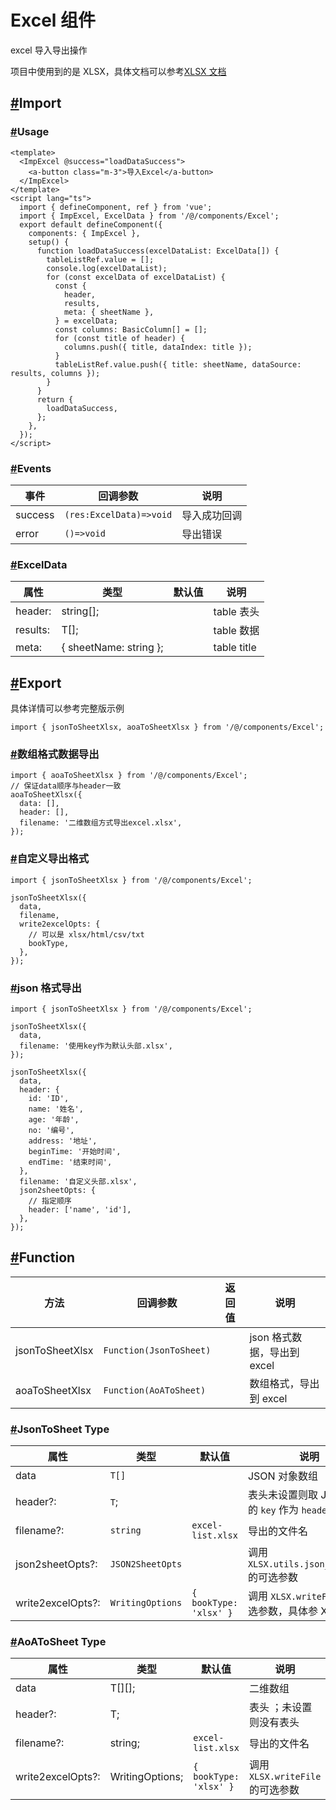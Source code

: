 # Excel 组件

excel 导入导出操作

项目中使用到的是 XLSX，具体文档可以参考[XLSX 文档](https://sheetjs.com/)

## [#](https://vvbin.cn/doc-next/components/excel.html#import)Import

### [#](https://vvbin.cn/doc-next/components/excel.html#usage)Usage

```
<template>
  <ImpExcel @success="loadDataSuccess">
    <a-button class="m-3">导入Excel</a-button>
  </ImpExcel>
</template>
<script lang="ts">
  import { defineComponent, ref } from 'vue';
  import { ImpExcel, ExcelData } from '/@/components/Excel';
  export default defineComponent({
    components: { ImpExcel },
    setup() {
      function loadDataSuccess(excelDataList: ExcelData[]) {
        tableListRef.value = [];
        console.log(excelDataList);
        for (const excelData of excelDataList) {
          const {
            header,
            results,
            meta: { sheetName },
          } = excelData;
          const columns: BasicColumn[] = [];
          for (const title of header) {
            columns.push({ title, dataIndex: title });
          }
          tableListRef.value.push({ title: sheetName, dataSource: results, columns });
        }
      }
      return {
        loadDataSuccess,
      };
    },
  });
</script>
```

### [#](https://vvbin.cn/doc-next/components/excel.html#events)Events

| 事件    | 回调参数                | 说明         |
| ------- | ----------------------- | ------------ |
| success | `(res:ExcelData)=>void` | 导入成功回调 |
| error   | `()=>void`              | 导出错误     |

### [#](https://vvbin.cn/doc-next/components/excel.html#exceldata)ExcelData

| 属性     | 类型                   | 默认值 | 说明        |
| -------- | ---------------------- | ------ | ----------- |
| header:  | string[];              |        | table 表头  |
| results: | T[];                   |        | table 数据  |
| meta:    | { sheetName: string }; |        | table title |

## [#](https://vvbin.cn/doc-next/components/excel.html#export)Export

具体详情可以参考完整版示例

```
import { jsonToSheetXlsx, aoaToSheetXlsx } from '/@/components/Excel';
```

### [#](https://vvbin.cn/doc-next/components/excel.html#数组格式数据导出)数组格式数据导出

```
import { aoaToSheetXlsx } from '/@/components/Excel';
// 保证data顺序与header一致
aoaToSheetXlsx({
  data: [],
  header: [],
  filename: '二维数组方式导出excel.xlsx',
});
```

### [#](https://vvbin.cn/doc-next/components/excel.html#自定义导出格式)自定义导出格式

```
import { jsonToSheetXlsx } from '/@/components/Excel';

jsonToSheetXlsx({
  data,
  filename,
  write2excelOpts: {
    // 可以是 xlsx/html/csv/txt
    bookType,
  },
});
```

### [#](https://vvbin.cn/doc-next/components/excel.html#json-格式导出)json 格式导出

```
import { jsonToSheetXlsx } from '/@/components/Excel';

jsonToSheetXlsx({
  data,
  filename: '使用key作为默认头部.xlsx',
});

jsonToSheetXlsx({
  data,
  header: {
    id: 'ID',
    name: '姓名',
    age: '年龄',
    no: '编号',
    address: '地址',
    beginTime: '开始时间',
    endTime: '结束时间',
  },
  filename: '自定义头部.xlsx',
  json2sheetOpts: {
    // 指定顺序
    header: ['name', 'id'],
  },
});
```

## [#](https://vvbin.cn/doc-next/components/excel.html#function)Function

| 方法            | 回调参数                | 返回值 | 说明                        |
| --------------- | ----------------------- | ------ | --------------------------- |
| jsonToSheetXlsx | `Function(JsonToSheet)` |        | json 格式数据，导出到 excel |
| aoaToSheetXlsx  | `Function(AoAToSheet)`  |        | 数组格式，导出到 excel      |

### [#](https://vvbin.cn/doc-next/components/excel.html#jsontosheet-type)JsonToSheet Type

| 属性              | 类型             | 默认值                 | 说明                                               |
| ----------------- | ---------------- | ---------------------- | -------------------------------------------------- |
| data              | `T[]`            |                        | JSON 对象数组                                      |
| header?:          | `T`;             |                        | 表头未设置则取 JSON 对象的 `key` 作为 `header`     |
| filename?:        | `string`         | `excel-list.xlsx`      | 导出的文件名                                       |
| json2sheetOpts?:  | `JSON2SheetOpts` |                        | 调用 `XLSX.utils.json_to_sheet` 的可选参数         |
| write2excelOpts?: | `WritingOptions` | `{ bookType: 'xlsx' }` | 调用 `XLSX.writeFile` 的可选参数，具体参 XLSX 文档 |

### [#](https://vvbin.cn/doc-next/components/excel.html#aoatosheet-type)AoAToSheet Type

| 属性              | 类型            | 默认值                 | 说明                             |
| ----------------- | --------------- | ---------------------- | -------------------------------- |
| data              | T[][];          |                        | 二维数组                         |
| header?:          | T;              |                        | 表头 ；未设置则没有表头          |
| filename?:        | string;         | `excel-list.xlsx`      | 导出的文件名                     |
| write2excelOpts?: | WritingOptions; | `{ bookType: 'xlsx' }` | 调用 `XLSX.writeFile` 的可选参数 |
